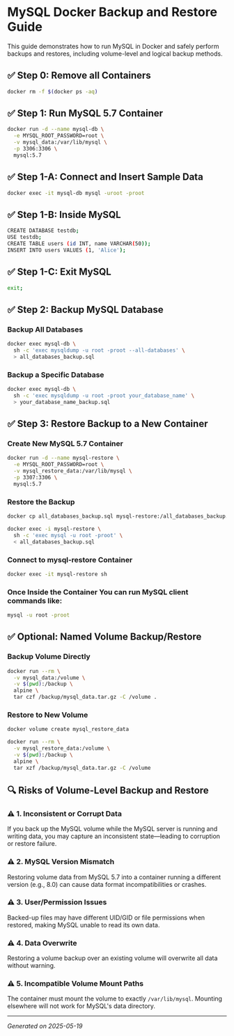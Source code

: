 # MySQL Docker Backup and Restore Guide

This guide demonstrates how to run MySQL in Docker and safely perform backups and restores, including volume-level and logical backup methods.
## ✅ Step 0: Remove all Containers
  ```bash
docker rm -f $(docker ps -aq)
```

## ✅ Step 1: Run MySQL 5.7 Container

```bash
docker run -d --name mysql-db \
  -e MYSQL_ROOT_PASSWORD=root \
  -v mysql_data:/var/lib/mysql \
  -p 3306:3306 \
  mysql:5.7
```
## ✅ Step 1-A: Connect and Insert Sample Data
```bash
docker exec -it mysql-db mysql -uroot -proot
```
## ✅ Step 1-B: Inside MySQL
 ```bash
CREATE DATABASE testdb;
USE testdb;
CREATE TABLE users (id INT, name VARCHAR(50));
INSERT INTO users VALUES (1, 'Alice');
```
## ✅ Step 1-C: Exit MySQL
```bash
exit;
```
## ✅ Step 2: Backup MySQL Database

### Backup All Databases
```bash
docker exec mysql-db \
  sh -c 'exec mysqldump -u root -proot --all-databases' \
  > all_databases_backup.sql
```

### Backup a Specific Database
```bash
docker exec mysql-db \
  sh -c 'exec mysqldump -u root -proot your_database_name' \
  > your_database_name_backup.sql
```

## ✅ Step 3: Restore Backup to a New Container

### Create New MySQL 5.7 Container
```bash
docker run -d --name mysql-restore \
  -e MYSQL_ROOT_PASSWORD=root \
  -v mysql_restore_data:/var/lib/mysql \
  -p 3307:3306 \
  mysql:5.7
```

### Restore the Backup
```bash
docker cp all_databases_backup.sql mysql-restore:/all_databases_backup.sql

docker exec -i mysql-restore \
  sh -c 'exec mysql -u root -proot' \
  < all_databases_backup.sql
```
### Connect to mysql-restore Container
```bash
docker exec -it mysql-restore sh

```
### Once Inside the Container You can run MySQL client commands like:
```bash
mysql -u root -proot
```

## ✅ Optional: Named Volume Backup/Restore

### Backup Volume Directly
```bash
docker run --rm \
  -v mysql_data:/volume \
  -v $(pwd):/backup \
  alpine \
  tar czf /backup/mysql_data.tar.gz -C /volume .
```

### Restore to New Volume
```bash
docker volume create mysql_restore_data

docker run --rm \
  -v mysql_restore_data:/volume \
  -v $(pwd):/backup \
  alpine \
  tar xzf /backup/mysql_data.tar.gz -C /volume
```

## 🔍 Risks of Volume-Level Backup and Restore

### ⚠️ 1. Inconsistent or Corrupt Data
If you back up the MySQL volume while the MySQL server is running and writing data, you may capture an inconsistent state—leading to corruption or restore failure.

### ⚠️ 2. MySQL Version Mismatch
Restoring volume data from MySQL 5.7 into a container running a different version (e.g., 8.0) can cause data format incompatibilities or crashes.

### ⚠️ 3. User/Permission Issues
Backed-up files may have different UID/GID or file permissions when restored, making MySQL unable to read its own data.

### ⚠️ 4. Data Overwrite
Restoring a volume backup over an existing volume will overwrite all data without warning.

### ⚠️ 5. Incompatible Volume Mount Paths
The container must mount the volume to exactly `/var/lib/mysql`. Mounting elsewhere will not work for MySQL's data directory.

---

*Generated on 2025-05-19*
